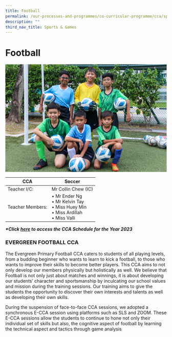 ```yaml
---
title: Football
permalink: /our-processes-and-programmes/co-curricular-programme/cca/sports-n-games/football/
description: ""
third_nav_title: Sports & Games
---
```

# **Football**

![](/images/CCA%20Photos/img_3142.jpg)

| CCA   	| Soccer   	|
|---	|---	|
|  Teacher I/C: 	| Mr Collin Chew (IC) 	|
| Teacher Members:  	| • Mr Ender Ng<br>• Mr Kelvin Tay<br> • Miss Huey Min<br>• Miss Ardillah<br>• Miss Valli

**_\*Click&nbsp;[here](https://docs.google.com/document/d/19yQQeYbcNUBPsW_j2nrgEeGdv8sUMdf_e79um_QsFDM/edit)&nbsp;to access the CCA Schedule for the Year 2023_**  

### EVERGREEN FOOTBALL CCA

The Evergreen Primary Football CCA caters to students of all playing levels, from a budding beginner who wants to learn to kick a football, to those who wants to improve their skills to become better players. This CCA aims to not only develop our members physically but holistically as well. We believe that Football is not only just about matches and winnings, it is about developing our students’ character and sportsmanship by inculcating our school values and mission during the training sessions. Our training aims to give the students the opportunity to discover their own interests and talents as well as developing their own skills.

During the suspension of face-to-face CCA sessions, we adopted a synchronous E-CCA session using platforms such as SLS and ZOOM. These E-CCA sessions allow the students to continue to hone not only their individual set of skills but also, the cognitive aspect of football by learning the technical aspect and tactics through game analysis

